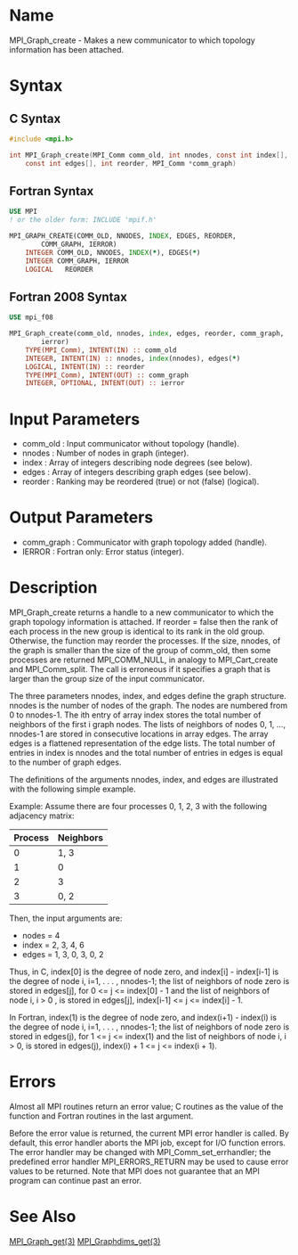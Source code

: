 # Name

MPI_Graph_create - Makes a new communicator to which topology
information has been attached.

# Syntax

## C Syntax

```c
#include <mpi.h>

int MPI_Graph_create(MPI_Comm comm_old, int nnodes, const int index[],
    const int edges[], int reorder, MPI_Comm *comm_graph)
```


## Fortran Syntax

```fortran
USE MPI
! or the older form: INCLUDE 'mpif.h'

MPI_GRAPH_CREATE(COMM_OLD, NNODES, INDEX, EDGES, REORDER,
    	COMM_GRAPH, IERROR)
    INTEGER	COMM_OLD, NNODES, INDEX(*), EDGES(*)
    INTEGER	COMM_GRAPH, IERROR
    LOGICAL   REORDER
```


## Fortran 2008 Syntax

```fortran
USE mpi_f08

MPI_Graph_create(comm_old, nnodes, index, edges, reorder, comm_graph,
    	ierror)
    TYPE(MPI_Comm), INTENT(IN) :: comm_old
    INTEGER, INTENT(IN) :: nnodes, index(nnodes), edges(*)
    LOGICAL, INTENT(IN) :: reorder
    TYPE(MPI_Comm), INTENT(OUT) :: comm_graph
    INTEGER, OPTIONAL, INTENT(OUT) :: ierror
```



# Input Parameters

* comm_old : Input communicator without topology (handle).
* nnodes : Number of nodes in graph (integer).
* index : Array of integers describing node degrees (see below).
* edges : Array of integers describing graph edges (see below).
* reorder : Ranking may be reordered (true) or not (false) (logical).

# Output Parameters

* comm_graph : Communicator with graph topology added (handle).
* IERROR : Fortran only: Error status (integer).

# Description

MPI_Graph_create returns a handle to a new communicator to which the
graph topology information is attached. If reorder = false then the rank
of each process in the new group is identical to its rank in the old
group. Otherwise, the function may reorder the processes. If the size,
nnodes, of the graph is smaller than the size of the group of comm_old,
then some processes are returned MPI_COMM_NULL, in analogy to
MPI_Cart_create and MPI_Comm_split. The call is erroneous if it
specifies a graph that is larger than the group size of the input
communicator.

The three parameters nnodes, index, and edges define the graph
structure. nnodes is the number of nodes of the graph. The nodes are
numbered from 0 to nnodes-1. The ith entry of array index stores the
total number of neighbors of the first i graph nodes. The lists of
neighbors of nodes 0, 1, ..., nnodes-1 are stored in consecutive
locations in array edges. The array edges is a flattened representation
of the edge lists. The total number of entries in index is nnodes and
the total number of entries in edges is equal to the number of graph
edges.

The definitions of the arguments nnodes, index, and edges are
illustrated with the following simple example.

Example: Assume there are four processes 0, 1, 2, 3 with the
following adjacency matrix:

| Process | Neighbors |
| ------- | --------- |
|    0	  |   1, 3    |
|    1	  |	0     |
|    2	  |	3     |
|    3	  |   0, 2    |

Then, the input arguments are:
* nodes = 4
* index  = 2, 3, 4, 6
* edges  = 1, 3, 0, 3, 0, 2

Thus, in C, index[0] is the degree of node zero, and index[i] -
index[i-1] is the degree of node i, i=1, . . . , nnodes-1; the list of
neighbors of node zero is stored in edges[j], for 0 <= j <=
index[0] - 1 and the list of neighbors of node i, i > 0 , is stored
in edges[j], index[i-1] <= j <= index[i] - 1.

In Fortran, index(1) is the degree of node zero, and index(i+1) -
index(i) is the degree of node i, i=1, . . . , nnodes-1; the list of
neighbors of node zero is stored in edges(j), for 1 <= j <= index(1)
and the list of neighbors of node i, i > 0, is stored in edges(j),
index(i) + 1 <= j <= index(i + 1).

# Errors

Almost all MPI routines return an error value; C routines as the value
of the function and Fortran routines in the last argument.

Before the error value is returned, the current MPI error handler is
called. By default, this error handler aborts the MPI job, except for
I/O function errors. The error handler may be changed with
MPI_Comm_set_errhandler; the predefined error handler MPI_ERRORS_RETURN
may be used to cause error values to be returned. Note that MPI does not
guarantee that an MPI program can continue past an error.

# See Also

[MPI_Graph_get(3)](MPI_Graph_get.html)
[MPI_Graphdims_get(3)](MPI_Graphdims_get.html)
